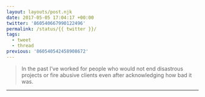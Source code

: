 ```yaml
---
layout: layouts/post.njk
date: 2017-05-05 17:04:17 +00:00
twitter: '860540667990122496'
permalink: /status/{{ twitter }}/
tags: 
  - tweet
  - thread
previous: '860540542458908672'
---
```


> In the past I’ve worked for people who would not end disastrous projects or fire abusive clients even after acknowledging how bad it was.

---
